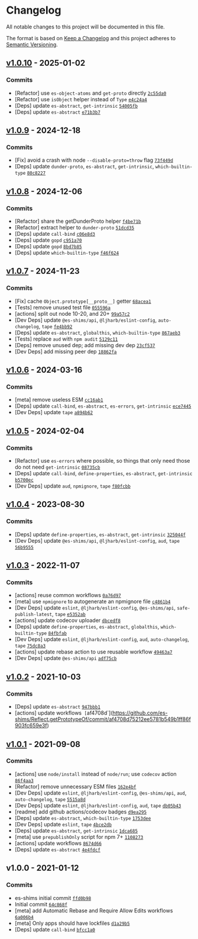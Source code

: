 # Changelog

All notable changes to this project will be documented in this file.

The format is based on [Keep a Changelog](https://keepachangelog.com/en/1.0.0/)
and this project adheres to [Semantic Versioning](https://semver.org/spec/v2.0.0.html).

## [v1.0.10](https://github.com/es-shims/Reflect.getPrototypeOf/compare/v1.0.9...v1.0.10) - 2025-01-02

### Commits

- [Refactor] use `es-object-atoms` and `get-proto` directly [`2c55da0`](https://github.com/es-shims/Reflect.getPrototypeOf/commit/2c55da02fb56d9ce7a19e505f487dfb088256d24)
- [Refactor] use `isObject` helper instead of `Type` [`e4c24a4`](https://github.com/es-shims/Reflect.getPrototypeOf/commit/e4c24a4cc1b9928da3eb1f0a032703235d32855e)
- [Deps] update `es-abstract`, `get-intrinsic` [`54005fb`](https://github.com/es-shims/Reflect.getPrototypeOf/commit/54005fb9df56fb399e0c526600cb7799d23ef64f)
- [Deps] update `es-abstract` [`e71b3b7`](https://github.com/es-shims/Reflect.getPrototypeOf/commit/e71b3b75847d4af71e42ff049bd2b4d55f0324fc)

## [v1.0.9](https://github.com/es-shims/Reflect.getPrototypeOf/compare/v1.0.8...v1.0.9) - 2024-12-18

### Commits

- [Fix] avoid a crash with node `--disable-proto=throw` flag [`73f449d`](https://github.com/es-shims/Reflect.getPrototypeOf/commit/73f449dff08fe574a4cd937d7265aceb1774de05)
- [Deps] update `dunder-proto`, `es-abstract`, `get-intrinsic`, `which-builtin-type` [`80c8227`](https://github.com/es-shims/Reflect.getPrototypeOf/commit/80c8227aac6cef446ac8460f8bbdd9a83bd1d131)

## [v1.0.8](https://github.com/es-shims/Reflect.getPrototypeOf/compare/v1.0.7...v1.0.8) - 2024-12-06

### Commits

- [Refactor] share the getDunderProto helper [`f4be71b`](https://github.com/es-shims/Reflect.getPrototypeOf/commit/f4be71b2941f217311210a00d84d8338b4880e2a)
- [Refactor] extract helper to `dunder-proto` [`51dcd35`](https://github.com/es-shims/Reflect.getPrototypeOf/commit/51dcd3547ef9808c9fee7aa4a638d3d5d93db70c)
- [Deps] update `call-bind` [`c06e8d3`](https://github.com/es-shims/Reflect.getPrototypeOf/commit/c06e8d3c1c9b567ca5bd6bb8542ae2e342f276ff)
- [Deps] update `gopd` [`c951a70`](https://github.com/es-shims/Reflect.getPrototypeOf/commit/c951a709d5483fecc4041287a676d881295d1940)
- [Deps] update `gopd` [`8bd7b85`](https://github.com/es-shims/Reflect.getPrototypeOf/commit/8bd7b8524aacc0574c979e3fe4f82adc51b03f3f)
- [Deps] update `which-builtin-type` [`f46f624`](https://github.com/es-shims/Reflect.getPrototypeOf/commit/f46f62423c1c452063f73d34a363c127410742b2)

## [v1.0.7](https://github.com/es-shims/Reflect.getPrototypeOf/compare/v1.0.6...v1.0.7) - 2024-11-23

### Commits

- [Fix] cache `Object.prototype[__proto__]` getter [`68acea1`](https://github.com/es-shims/Reflect.getPrototypeOf/commit/68acea171951197f83bb107af9e186ce68a5a78f)
- [Tests] remove unused test file [`055596a`](https://github.com/es-shims/Reflect.getPrototypeOf/commit/055596aa2e050e08d35f8f19aa642e9b61a54f7f)
- [actions] split out node 10-20, and 20+ [`99a57c2`](https://github.com/es-shims/Reflect.getPrototypeOf/commit/99a57c2551d11de70ea90b934e02b04ff3cec6c0)
- [Dev Deps] update `@es-shims/api`, `@ljharb/eslint-config`, `auto-changelog`, `tape` [`fe4bb92`](https://github.com/es-shims/Reflect.getPrototypeOf/commit/fe4bb92a4d629e629f42f76567d837f8f17643a4)
- [Deps] update `es-abstract`, `globalthis`, `which-builtin-type` [`867aeb3`](https://github.com/es-shims/Reflect.getPrototypeOf/commit/867aeb3c434ee03fd819da09d23a32a2c71290dc)
- [Tests] replace `aud` with `npm audit` [`5129c11`](https://github.com/es-shims/Reflect.getPrototypeOf/commit/5129c112e18e3475afe42a836ac5d4d7ddfcfc18)
- [Deps] remove unused dep; add missing dev dep [`23cf537`](https://github.com/es-shims/Reflect.getPrototypeOf/commit/23cf537aeac98bf27a8d39e24048e1c9fa4df7a7)
- [Dev Deps] add missing peer dep [`18862fa`](https://github.com/es-shims/Reflect.getPrototypeOf/commit/18862fa57d2aa86825998db935ac6ffe23dec113)

## [v1.0.6](https://github.com/es-shims/Reflect.getPrototypeOf/compare/v1.0.5...v1.0.6) - 2024-03-16

### Commits

- [meta] remove useless ESM [`cc16ab1`](https://github.com/es-shims/Reflect.getPrototypeOf/commit/cc16ab1f3b050c9465b41fbbf79e284e8e9084ff)
- [Deps] update `call-bind`, `es-abstract`, `es-errors`, `get-intrinsic` [`ece7445`](https://github.com/es-shims/Reflect.getPrototypeOf/commit/ece7445f03d148c67f5fc91ea455a05731b54cea)
- [Dev Deps] update `tape` [`a894b62`](https://github.com/es-shims/Reflect.getPrototypeOf/commit/a894b624c16247cbb76a00e76a39e3d44ac5bccf)

## [v1.0.5](https://github.com/es-shims/Reflect.getPrototypeOf/compare/v1.0.4...v1.0.5) - 2024-02-04

### Commits

- [Refactor] use `es-errors` where possible, so things that only need those do not need `get-intrinsic` [`08735cb`](https://github.com/es-shims/Reflect.getPrototypeOf/commit/08735cba1dfeabae4e362b61e6de36843a472d22)
- [Deps] update `call-bind`, `define-properties`, `es-abstract`, `get-intrinsic` [`b5700ec`](https://github.com/es-shims/Reflect.getPrototypeOf/commit/b5700eca8af88bbc693b304567d6124d13c03827)
- [Dev Deps] update `aud`, `npmignore`, `tape` [`f80fcbb`](https://github.com/es-shims/Reflect.getPrototypeOf/commit/f80fcbb140661c07aa2a94547ffae0a5a8f937ac)

## [v1.0.4](https://github.com/es-shims/Reflect.getPrototypeOf/compare/v1.0.3...v1.0.4) - 2023-08-30

### Commits

- [Deps] update `define-properties`, `es-abstract`, `get-intrinsic` [`325044f`](https://github.com/es-shims/Reflect.getPrototypeOf/commit/325044f152c87f18344ba558b5967e69298a5dd2)
- [Dev Deps] update `@es-shims/api`, `@ljharb/eslint-config`, `aud`, `tape` [`56b9555`](https://github.com/es-shims/Reflect.getPrototypeOf/commit/56b9555a536207493c4e2c17f1fee2390535a659)

## [v1.0.3](https://github.com/es-shims/Reflect.getPrototypeOf/compare/v1.0.2...v1.0.3) - 2022-11-07

### Commits

- [actions] reuse common workflows [`0a76d97`](https://github.com/es-shims/Reflect.getPrototypeOf/commit/0a76d972c13cd319504d3eecf8e7e00e39327c88)
- [meta] use `npmignore` to autogenerate an npmignore file [`c4861b4`](https://github.com/es-shims/Reflect.getPrototypeOf/commit/c4861b45aeebddd1d998bdd44438b29e4bf974e8)
- [Dev Deps] update `eslint`, `@ljharb/eslint-config`, `@es-shims/api`, `safe-publish-latest`, `tape` [`e5352ab`](https://github.com/es-shims/Reflect.getPrototypeOf/commit/e5352ab099f7104c085ffd2ee8fbfec69546fa2c)
- [actions] update codecov uploader [`dbcedf8`](https://github.com/es-shims/Reflect.getPrototypeOf/commit/dbcedf83e967e17316fc98fb18011c603bb54823)
- [Deps] update `define-properties`, `es-abstract`, `globalthis`, `which-builtin-type` [`84fbfab`](https://github.com/es-shims/Reflect.getPrototypeOf/commit/84fbfabe53774587be4748df303cec8acded7c0f)
- [Dev Deps] update `eslint`, `@ljharb/eslint-config`, `aud`, `auto-changelog`, `tape` [`75dc8a3`](https://github.com/es-shims/Reflect.getPrototypeOf/commit/75dc8a337f11f11a947241c968bb7f5b843a1d17)
- [actions] update rebase action to use reusable workflow [`49463a7`](https://github.com/es-shims/Reflect.getPrototypeOf/commit/49463a7a6d9aaa08c201ff4206efcade7a997175)
- [Dev Deps] update `@es-shims/api` [`adf75cb`](https://github.com/es-shims/Reflect.getPrototypeOf/commit/adf75cb9dbda9052437a8e48e33da28dc52aa63c)

## [v1.0.2](https://github.com/es-shims/Reflect.getPrototypeOf/compare/v1.0.1...v1.0.2) - 2021-10-03

### Commits

- [Deps] update `es-abstract` [`947bbb1`](https://github.com/es-shims/Reflect.getPrototypeOf/commit/947bbb1bff0cc08ab80bb809a19771c6087e9fda)
- [actions] update workflows` [`af4708d`](https://github.com/es-shims/Reflect.getPrototypeOf/commit/af4708d75212ee5781b549b1ff86f903fc659e3f)

## [v1.0.1](https://github.com/es-shims/Reflect.getPrototypeOf/compare/v1.0.0...v1.0.1) - 2021-09-08

### Commits

- [actions] use `node/install` instead of `node/run`; use `codecov` action [`86f4aa3`](https://github.com/es-shims/Reflect.getPrototypeOf/commit/86f4aa392c73220ecb561d644def5c3efab4f9f5)
- [Refactor] remove unnecessary ESM files [`162e4bf`](https://github.com/es-shims/Reflect.getPrototypeOf/commit/162e4bfb58fb4eba6f2f26f11b0f46a8ea6587a7)
- [Dev Deps] update `eslint`, `@ljharb/eslint-config`, `@es-shims/api`, `aud`, `auto-changelog`, `tape` [`5515a8d`](https://github.com/es-shims/Reflect.getPrototypeOf/commit/5515a8d17fc1978792db7e57a79f7f2fa60dc55e)
- [Dev Deps] update `eslint`, `@ljharb/eslint-config`, `aud`, `tape` [`db05b43`](https://github.com/es-shims/Reflect.getPrototypeOf/commit/db05b43dff616acab04544ab04bd385d462b8572)
- [readme] add github actions/codecov badges [`d9ea295`](https://github.com/es-shims/Reflect.getPrototypeOf/commit/d9ea295264f1d415b5083b3d4116b14a5a8ee7ff)
- [Deps] update `es-abstract`, `which-builtin-type` [`1753dee`](https://github.com/es-shims/Reflect.getPrototypeOf/commit/1753deeaadbd66bb65e140e4bc81cee6652f07cd)
- [Dev Deps] update `eslint`, `tape` [`4bce2db`](https://github.com/es-shims/Reflect.getPrototypeOf/commit/4bce2db34c4182edd0bf3610eaeb1ea42844ee15)
- [Deps] update `es-abstract`, `get-intrinsic` [`1dca685`](https://github.com/es-shims/Reflect.getPrototypeOf/commit/1dca685d1e5305b6720882ac8f4d5038a8309431)
- [meta] use `prepublishOnly` script for npm 7+ [`1108273`](https://github.com/es-shims/Reflect.getPrototypeOf/commit/1108273eba643ac8b135d177c21dd371ccb32901)
- [actions] update workflows [`8674d66`](https://github.com/es-shims/Reflect.getPrototypeOf/commit/8674d662705675531d216bdba2b7e1e26be1b12b)
- [Deps] update `es-abstract` [`4e4fdcf`](https://github.com/es-shims/Reflect.getPrototypeOf/commit/4e4fdcf854f3cd71d71aa80723664f5d2b814dad)

## v1.0.0 - 2021-01-12

### Commits

- es-shims initial commit [`ffd0b98`](https://github.com/es-shims/Reflect.getPrototypeOf/commit/ffd0b980b47f0b2db6bc3373364e950f6fce33cb)
- Initial commit [`64c868f`](https://github.com/es-shims/Reflect.getPrototypeOf/commit/64c868fa1bb3630f4ab823aaba98d0f28b3f8078)
- [meta] add Automatic Rebase and Require Allow Edits workflows [`6a006b4`](https://github.com/es-shims/Reflect.getPrototypeOf/commit/6a006b4ddebfe68fd23b2870c83aadefecf80b04)
- [meta] Only apps should have lockfiles [`d1a29b5`](https://github.com/es-shims/Reflect.getPrototypeOf/commit/d1a29b5b37d31129ecc1fecac1922d4c4935f9fa)
- [Deps] update `call-bind` [`bfcc1a0`](https://github.com/es-shims/Reflect.getPrototypeOf/commit/bfcc1a0bd04fffe5fe53e791dd40f7988bbd5d03)
